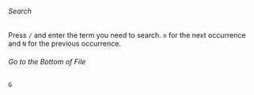 ###### Search

Press `/` and enter the term you need to search. `n` for the next occurrence and `N` for the previous occurrence.
###### Go to the Bottom of File
`G`
